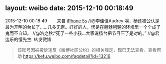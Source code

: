 layout: weibo
date: 2015-12-10 00:18:49
---
<meta name="referrer" content="no-referrer" />

2015-12-10 00:18:49  &nbsp;&nbsp;&nbsp;&nbsp;&nbsp;&nbsp; 来自 <a href="sinaweibo://customweibosource" rel="nofollow">iPhone 5s</a>
 //@李佳佳Audrey:唉，杨还被公认是最为开明的台长了……几多无奈。好好的人，愣是在魑魅魍魉的环境里一个个成了鬼而不自知。 //@洛之秋:“死了一些小孩...大家说杨台把节目压了是对的。” //@君达乐的慢先生: 转发微博
>  该账号因被投诉违反《微博社区公约》的相关规定，现已无法查看。查看帮助 https://kefu.weibo.com/faqdetail?id=13216
